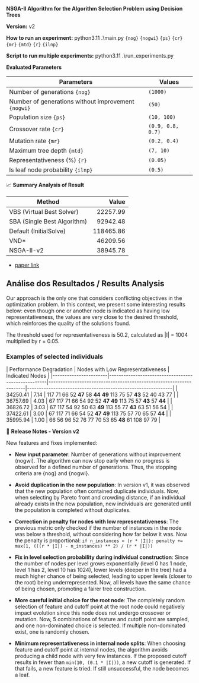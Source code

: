 **NSGA-II Algorithm for the Algorithm Selection Problem using Decision Trees**

**Version:** v2

**How to run an experiment:** python3.11 .\main.py `{nog}` `{nogwi}` `{ps}` `{cr}` `{mr}` `{mtd}` `{r}` `{ilnp}`

**Script to run multiple experiments:** python3.11 .\run_experiments.py

**Evaluated Parameters**

| Parameters                       | Values                |
| --------------------------------- | ---------------------- |
| Number of generations `{nog}`                        | `(1000)`
| Number of generations without improvement `{nogwi}`                        | `(50)`
| Population size `{ps}`	 | `(10, 100)`               |
| Crossover rate `{cr}`                    | `(0.9, 0.8, 0.7)` |
| Mutation rate `{mr}`                    | `(0.2, 0.4)` |
| Maximum tree depth `{mtd}`                    | `(7, 10)` |
| Representativeness (%) `{r}`                    | `(0.05)` |
| Is leaf node probability `{ilnp}`	                    | `(0.5)` |

📈 **Summary Analysis of Result**

| Method                                | Value      |
|-------------------------------------|------------:|
| VBS (Virtual Best Solver)            | 22257.99  |
| SBA (Single Best Algorithm)          | 92942.48  |
| Default (InitialSolve)                | 118465.86 |
| VND* | 46209.56  |
| NSGA-II-v2                             | 38945.78  |

* [paper link](https://onlinelibrary.wiley.com/doi/abs/10.1111/itor.12724)

## Análise dos Resultados / Results Analysis

Our approach is the only one that considers conflicting objectives in the optimization problem. In this context, we present some interesting results below: even though one or another node is indicated as having low representativeness, the values are very close to the desired threshold, which reinforces the quality of the solutions found.

The threshold used for representativeness is 50.2, calculated as |I| = 1004 multiplied by r = 0.05.

### Examples of selected individuals

|  Performance Degradation | Nodes with Low Representativeness |  Indicated Nodes                             |
|-----------------------|----------------------------------------------------|--------------------------------------------------------------------|-------------------------------------------------------------|
|  34250.41                                           | 7.14                                                               | 117 71 66 52 **47** 58 **44** **49** 113 75 57 **43** 52 40 43 77           |
|  36757.69                                           | 4.03                                                               | 67 117 71 66 54 92 52 **47** **49** 113 75 57 **43** 57 **44**           |
|  36826.72                                           | 3.03                                                               | 67 117 54 92 50 63 **49** 113 55 77 **43** 63 51 56 54           |
|  37422.61                                           | 3.00                                                               | 67 117 71 66 54 52 **47** **49** 113 75 57 70 65 57 **44**           |
|  35995.94                                           | 1.00                                                               | 66 56 96 52 76 77 70 53 65 **48** 61 108 97 79                    |




📌 **Release Notes - Version v2**

New features and fixes implemented:

- **New input parameter**: Number of generations without improvement (nogwi). The algorithm can now stop early when no progress is observed for a defined number of generations. Thus, the stopping criteria are {nog} and {nogwi}.

- **Avoid duplication in the new population**: In version v1, it was observed that the new population often contained duplicate individuals. Now, when selecting by Pareto front and crowding distance, if an individual already exists in the new population, new individuals are generated until the population is completed without duplicates.

- **Correction in penalty for nodes with low representativeness**: The previous metric only checked if the number of instances in the node was below a threshold, without considering how far below it was. Now the penalty is proportional: ```if n_instances < (r * |I|): penalty += max(1, (((r * |I|) - n_instances) ** 2) / (r * |I|))```

- **Fix in level selection probability during individual construction**: Since the number of nodes per level grows exponentially (level 0 has 1 node, level 1 has 2, level 10 has 1024), lower levels (deeper in the tree) had a much higher chance of being selected, leading to upper levels (closer to the root) being underrepresented. Now, all levels have the same chance of being chosen, promoting a fairer tree construction.

- **More careful initial choice for the root node**: The completely random selection of feature and cutoff point at the root node could negatively impact evolution since this node does not undergo crossover or mutation. Now, 5 combinations of feature and cutoff point are sampled, and one non-dominated choice is selected. If multiple non-dominated exist, one is randomly chosen.

- **Minimum representativeness in internal node splits**: When choosing feature and cutoff point at internal nodes, the algorithm avoids producing a child node with very few instances. If the proposed cutoff results in fewer than `min(10, (0.1 * |I|))`, a new cutoff is generated. If that fails, a new feature is tried. If still unsuccessful, the node becomes a leaf.
